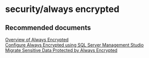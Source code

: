 <properties
	pageTitle="security/always encrypted"
	description="security/always encrypted"
	service="microsoft.sql"
	resource="servers"
	authors="ajayj"
	displayOrder=""
	selfHelpType="generic"
	supportTopicIds="32574326"
	resourceTags=""
	productPesIds="13491"
	cloudEnvironments="public"
/>

# security/always encrypted

## **Recommended documents**
[Overview of Always Encrypted](https://docs.microsoft.com/sql/relational-databases/security/encryption/always-encrypted-database-engine)<br>
[Configure Always Encrypted using SQL Server Management Studio](https://docs.microsoft.com/sql/relational-databases/security/encryption/configure-always-encrypted-using-sql-server-management-studio)<br>
[Migrate Sensitive Data Protected by Always Encrypted](https://docs.microsoft.com/sql/relational-databases/security/encryption/migrate-sensitive-data-protected-by-always-encrypted)
